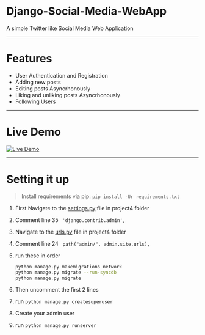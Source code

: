 
# Django-Social-Media-WebApp

A simple Twitter like Social Media Web Application

---

# Features

- User Authentication and Registration
- Adding new posts
- Editing posts Asyncrhonously
- Liking and unliking posts Asyncrhonously
- Following Users

---

# Live Demo

[![Live Demo](https://prnt.sc/AuZbRfWEsg-0)](https://snapperr.herokuapp.com/)

---

# Setting it up
> Install requirements via pip: `pip install -Ur requirements.txt`
1. First Navigate to the [settings.py](project4/settings.py) file in project4 folder
2. Comment line 35  ` 'django.contrib.admin',`
3. Navigate to the [urls.py](project4/urls.py) file in project4 folder
4. Comment line 24  ` path("admin/", admin.site.urls),`
5. run these in order 

    ```bash
    python manage.py makemigrations network
    python manage.py migrate --run-syncdb
    python manage.py migrate
    ```
6. Then uncomment the first 2 lines
7. run `python manage.py createsuperuser`
8. Create your admin user
9. run `python manage.py runserver`
